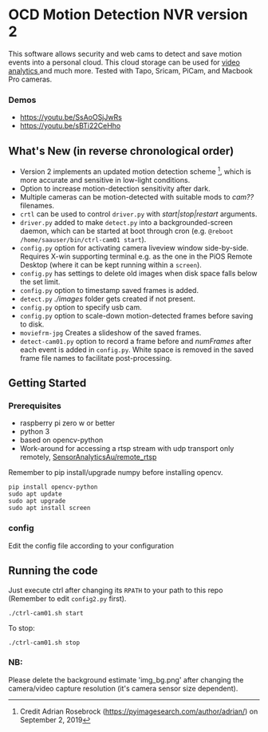 # OCD Motion Detection NVR version 2

This software allows security and web cams to detect and save motion events into a personal cloud. This cloud storage can be used for <a href="https://github.com/SensorAnalyticsAus/S-Big_Visual_Analytics"> video analytics </a> and much more. Tested with Tapo, Sricam, PiCam, and Macbook Pro cameras.

### Demos
* https://youtu.be/SsAoOSjJwRs
* https://youtu.be/sBTi22CeHho
## What's New (in reverse chronological order)
* Version 2 implements an updated motion detection scheme [^1], which is more accurate and sensitive in low-light conditions.
* Option to increase motion-detection sensitivity after dark.
* Multiple cameras can be motion-detected with suitable mods to *cam??* filenames.
* `crtl` can be used to control `driver.py` with *start|stop|restart* arguments.
* `driver.py` added to make `detect.py` into a backgrounded-screen daemon, which can be started at boot through cron (e.g. `@reboot /home/saauser/bin/ctrl-cam01 start`). 
* `config.py` option for activating camera liveview window side-by-side. Requires X-win supporting terminal e.g. as the one in the PiOS Remote Desktop (where it can be kept running within a `screen`). 
* `config.py` has settings to delete old images when disk space falls below the set limit.
* `config.py` option to timestamp saved frames is added.
* `detect.py` *./images* folder gets created if not present.
* `config.py` option to specify usb cam.
* `config.py` option to scale-down motion-detected frames before saving to disk.
* `moviefrm-jpg` Creates a slideshow of the saved frames.
* `detect-cam01.py` option to record a frame before and <i>numFrames</i> after each event is added in `config.py`. White space is removed in the saved frame file names to facilitate post-processing.

## Getting Started

### Prerequisites
* raspberry pi zero w or better
* python 3
* based on opencv-python
* Work-around for accessing a rtsp stream with udp transport only remotely, <a href="https://github.com/SensorAnalyticsAus/remote_rtsp">SensorAnalyticsAu/remote_rtsp</a>

Remember to pip install/upgrade numpy before installing opencv.
```
pip install opencv-python 
sudo apt update
sudo apt upgrade
sudo apt install screen
```

### config

Edit the config file according to your configuration


## Running the code

Just execute ctrl after changing its `RPATH` to your path to this repo (Remember to edit `config2.py` first).
```
./ctrl-cam01.sh start
```
To stop:
```
./ctrl-cam01.sh stop
```

### NB:
Please delete the background estimate 'img_bg.png' after changing the camera/video capture resolution (it's camera sensor size dependent).

[^1]: Credit Adrian Rosebrock (https://pyimagesearch.com/author/adrian/)                on September 2, 2019